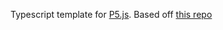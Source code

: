 Typescript template for [P5.js](https://p5js.org/).
Based off [this repo](https://github.com/Gaweph/p5-typescript-starter)